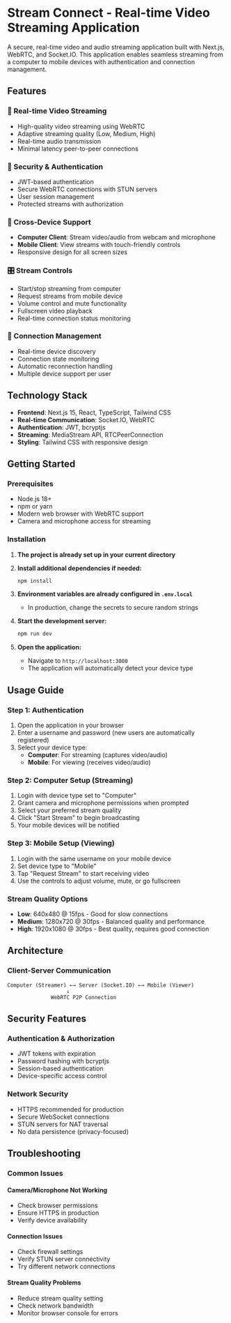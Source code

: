 # Stream Connect - Real-time Video Streaming Application

A secure, real-time video and audio streaming application built with Next.js, WebRTC, and Socket.IO. This application enables seamless streaming from a computer to mobile devices with authentication and connection management.

## Features

### 🎥 Real-time Video Streaming
- High-quality video streaming using WebRTC
- Adaptive streaming quality (Low, Medium, High)
- Real-time audio transmission
- Minimal latency peer-to-peer connections

### 🔐 Security & Authentication
- JWT-based authentication
- Secure WebRTC connections with STUN servers
- User session management
- Protected streams with authorization

### 📱 Cross-Device Support
- **Computer Client**: Stream video/audio from webcam and microphone
- **Mobile Client**: View streams with touch-friendly controls
- Responsive design for all screen sizes

### 🎛️ Stream Controls
- Start/stop streaming from computer
- Request streams from mobile device
- Volume control and mute functionality
- Fullscreen video playback
- Real-time connection status monitoring

### 🔗 Connection Management
- Real-time device discovery
- Connection state monitoring
- Automatic reconnection handling
- Multiple device support per user

## Technology Stack

- **Frontend**: Next.js 15, React, TypeScript, Tailwind CSS
- **Real-time Communication**: Socket.IO, WebRTC
- **Authentication**: JWT, bcryptjs
- **Streaming**: MediaStream API, RTCPeerConnection
- **Styling**: Tailwind CSS with responsive design

## Getting Started

### Prerequisites

- Node.js 18+ 
- npm or yarn
- Modern web browser with WebRTC support
- Camera and microphone access for streaming

### Installation

1. **The project is already set up in your current directory**

2. **Install additional dependencies if needed:**
   ```bash
   npm install
   ```

3. **Environment variables are already configured in `.env.local`**
   - In production, change the secrets to secure random strings

4. **Start the development server:**
   ```bash
   npm run dev
   ```

5. **Open the application:**
   - Navigate to `http://localhost:3000`
   - The application will automatically detect your device type

## Usage Guide

### Step 1: Authentication
1. Open the application in your browser
2. Enter a username and password (new users are automatically registered)
3. Select your device type:
   - **Computer**: For streaming (captures video/audio)
   - **Mobile**: For viewing (receives video/audio)

### Step 2: Computer Setup (Streaming)
1. Login with device type set to "Computer"
2. Grant camera and microphone permissions when prompted
3. Select your preferred stream quality
4. Click "Start Stream" to begin broadcasting
5. Your mobile devices will be notified

### Step 3: Mobile Setup (Viewing)
1. Login with the same username on your mobile device
2. Set device type to "Mobile"
3. Tap "Request Stream" to start receiving video
4. Use the controls to adjust volume, mute, or go fullscreen

### Stream Quality Options
- **Low**: 640x480 @ 15fps - Good for slow connections
- **Medium**: 1280x720 @ 30fps - Balanced quality and performance
- **High**: 1920x1080 @ 30fps - Best quality, requires good connection

## Architecture

### Client-Server Communication
```
Computer (Streamer) ←→ Server (Socket.IO) ←→ Mobile (Viewer)
                   ↓
              WebRTC P2P Connection
```

## Security Features

### Authentication & Authorization
- JWT tokens with expiration
- Password hashing with bcryptjs
- Session-based authentication
- Device-specific access control

### Network Security
- HTTPS recommended for production
- Secure WebSocket connections
- STUN servers for NAT traversal
- No data persistence (privacy-focused)

## Troubleshooting

### Common Issues

#### Camera/Microphone Not Working
- Check browser permissions
- Ensure HTTPS in production
- Verify device availability

#### Connection Issues
- Check firewall settings
- Verify STUN server connectivity
- Try different network connections

#### Stream Quality Problems
- Reduce stream quality setting
- Check network bandwidth
- Monitor browser console for errors
